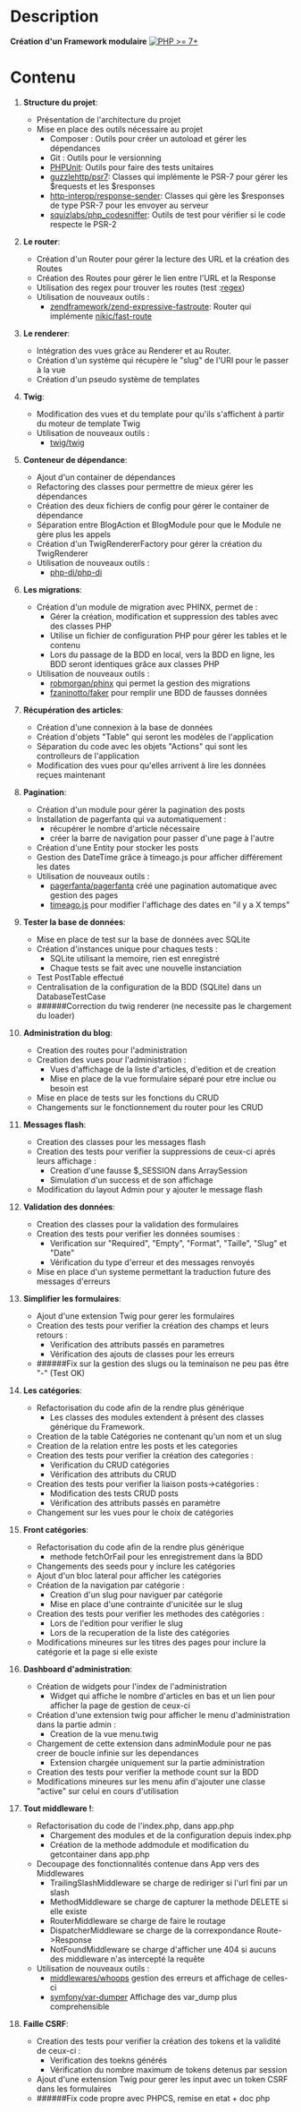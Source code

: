 # Description

**Création d'un Framework modulaire** [![PHP >= 7+](https://img.shields.io/badge/php-%3E%3D%207-8892BF.svg?style=flat)](https://php.net/)

# Contenu

1. **Structure du projet**:

    * Présentation de l'architecture du projet
    * Mise en place des outils nécessaire au projet  
        * Composer : Outils pour créer un autoload et gérer les dépendances
        * Git : Outils pour le versionning
        * [PHPUnit](https://packagist.org/packages/phpunit/phpunit): Outils pour faire des tests unitaires
        * [guzzlehttp/psr7](https://packagist.org/packages/guzzlehttp/psr7): Classes qui implémente le PSR-7 pour gérer les $requests et les $responses
        * [http-interop/response-sender](https://packagist.org/packages/http-interop/response-sender): Classes qui gère les $responses de type PSR-7 pour les envoyer au serveur
        * [squizlabs/php_codesniffer](https://packagist.org/packages/squizlabs/php_codesniffer): Outils de test pour vérifier si le code respecte le PSR-2

2. **Le router**:

    * Création d'un Router pour gérer la lecture des URL et la création des Routes
    * Création des Routes pour gérer le lien entre l'URL et la Response
    * Utilisation des regex pour trouver les routes (test :[regex](https://regex101.com/))
    * Utilisation de nouveaux outils :
        * [zendframework/zend-expressive-fastroute](https://packagist.org/packages/zendframework/zend-expressive-fastroute): Router qui implémente [nikic/fast-route](https://packagist.org/packages/nikic/fast-route)
      
3. **Le renderer**:

    * Intégration des vues grâce au Renderer et au Router.
    * Création d'un système qui récupère le "slug" de l'URI pour le passer à la vue
    * Création d'un pseudo système de templates
    
4. **Twig**:

    * Modification des vues et du template pour qu'ils s'affichent à partir du moteur de template Twig
    * Utilisation de nouveaux outils :
        * [twig/twig](https://packagist.org/packages/twig/twig)
        
5. **Conteneur de dépendance**:

    * Ajout d'un container de dépendances
    * Refactoring des classes pour permettre de mieux gérer les dépendances
    * Création des deux fichiers de config pour gérer le container de dépendance
    * Séparation entre BlogAction et BlogModule pour que le Module ne gère plus les appels
    * Création d'un TwigRendererFactory pour gérer la création du TwigRenderer
    * Utilisation de nouveaux outils :
        * [php-di/php-di](https://packagist.org/packages/php-di/php-di)
        
6. **Les migrations**:

    * Création d'un module de migration avec PHINX, permet de :
         * Gérer la création, modification et suppression des tables avec des classes PHP
         * Utilise un fichier de configuration PHP pour gérer les tables et le contenu
         * Lors du passage de la BDD en local, vers la BDD en ligne, les BDD seront identiques grâce aux classes PHP
    * Utilisation de nouveaux outils :
        * [robmorgan/phinx](https://packagist.org/packages/robmorgan/phinx) qui permet la gestion des migrations
        * [fzaninotto/faker](https://packagist.org/packages/fzaninotto/faker) pour remplir une BDD de fausses données
        
7. **Récupération des articles**:

    * Création d'une connexion à la base de données
    * Création d'objets "Table" qui seront les modèles de l'application
    * Séparation du code avec les objets "Actions" qui sont les controlleurs de l'application
    * Modification des vues pour qu'elles arrivent à lire les données reçues maintenant

8. **Pagination**:

    * Création d'un module pour gérer la pagination des posts
    * Installation de pagerfanta qui va automatiquement :
        * récupérer le nombre d'article nécessaire
        * créer la barre de navigation pour passer d'une page à l'autre
    * Création d'une Entity pour stocker les posts
    * Gestion des DateTime grâce à timeago.js pour afficher différement les dates 
    * Utilisation de nouveaux outils :
         * [pagerfanta/pagerfanta](https://packagist.org/packages/pagerfanta/pagerfanta) créé une pagination automatique avec gestion des pages
         * [timeago.js](https://cdnjs.com/libraries/timeago.js) pour modifier l'affichage des dates en "il y a X temps"
         
9. **Tester la base de données**:

    * Mise en place de test sur la base de données avec SQLite
    * Création d'instances unique pour chaques tests :
        * SQLite utilisant la memoire, rien est enregistré
        * Chaque tests se fait avec une nouvelle instanciation
    * Test PostTable effectué
    * Centralisation de la configuration de la BDD (SQLite) dans un DatabaseTestCase
    * ######Correction du twig renderer (ne necessite pas le chargement du loader)
    
10. **Administration du blog**:

    * Creation des routes pour l'administration
    * Creation des vues pour l'administration :
        * Vues d'affichage de la liste d'articles, d'edition et de creation
        * Mise en place de la vue formulaire séparé pour etre inclue ou besoin est
    * Mise en place de tests sur les fonctions du CRUD
    * Changements sur le fonctionnement du router pour les CRUD
    
11. **Messages flash**:
    
    * Creation des classes pour les messages flash
    * Creation des tests pour verifier la suppressions de ceux-ci aprés leurs affichage :
        * Creation d'une fausse $_SESSION dans ArraySession
        * Simulation d'un success et de son affichage
    * Modification du layout Admin pour y ajouter le message flash
    
12. **Validation des données**:
    
    * Creation des classes pour la validation des formulaires 
    * Creation des tests pour verifier les données soumises :
        * Verification sur "Required", "Empty", "Format", "Taille", "Slug" et "Date"
        * Vérification du type d'erreur et des messages renvoyés
    * Mise en place d'un systeme permettant la traduction future des messages d'erreurs
    
13. **Simplifier les formulaires**:
    
    * Ajout d'une extension Twig pour gerer les formulaires 
    * Creation des tests pour verifier la création des champs et leurs retours :
        * Verification des attributs passés en parametres
        * Vérification des ajouts de classes pour les erreurs
    * ######Fix sur la gestion des slugs ou la teminaison ne peu pas être "-" (Test OK)
    
14. **Les catégories**:
    
    * Refactorisation du code afin de la rendre plus générique
        * Les classes des modules extendent à présent des classes générique du Framework.
    * Creation de la table Catégories ne contenant qu'un nom et un slug
    * Creation de la relation entre les posts et les categories
    * Creation des tests pour verifier la création des categories :
        * Verification du CRUD catégories
        * Vérification des attributs du CRUD
    * Creation des tests pour verifier la liaison posts->catégories :
        * Modification des tests CRUD posts
        * Vérification des attributs passés en paramètre
    * Changement sur les vues pour le choix de catégories
    
15. **Front catégories**:
    
    * Refactorisation du code afin de la rendre plus générique
        * methode fetchOrFail pour les enregistrement dans la BDD
    * Changements des seeds pour y inclure les catégories
    * Ajout d'un bloc lateral pour afficher les catégories
    * Création de la navigation par catégorie :
        * Creation d'un slug pour naviguer par catégorie
        * Mise en place d'une contrainte d'unicitée sur le slug
    * Creation des tests pour verifier les methodes des catégories :
        * Lors de l'edition pour verifier le slug
        * Lors de la recuperation de la liste des catégories
    * Modifications mineures sur les titres des pages pour inclure la catégorie et la page si elle existe
    
16. **Dashboard d'administration**:
    
    * Création de widgets pour l'index de l'administration
        * Widget qui affiche le nombre d'articles en bas et un lien pour afficher la page de gestion de ceux-ci
    * Création d'une extension twig pour afficher le menu d'administration dans la partie admin :
        * Creation de la vue menu.twig
    * Chargement de cette extension dans adminModule pour ne pas creer de boucle infinie sur les dependances
        * Extension chargée uniquement sur la partie administration
    * Creation des tests pour verifier la methode count sur la BDD
    * Modifications mineures sur les menu afin d'ajouter une classe "active" sur celui en cours d'utilisation
    
17. **Tout middleware !**:
    
    * Refactorisation du code de l'index.php, dans app.php
        * Chargement des modules et de la configuration depuis index.php
        * Création de la methode addmodule et modification du getcontainer dans app.php
    * Decoupage des fonctionnalités contenue dans App vers des Middlewares
        * TrailingSlashMiddleware se charge de rediriger si l'url fini par un slash
        * MethodMiddleware se charge de capturer la methode DELETE si elle existe
        * RouterMiddleware se charge de faire le routage
        * DispatcherMiddleware se charge de la correxpondance Route->Response
        * NotFoundMiddleware se charge d'afficher une 404 si aucuns des middleware n'as intercepté la requête
    * Utilisation de nouveaux outils :
         * [middlewares/whoops](https://packagist.org/packages/middlewares/whoops) gestion des erreurs et affichage de celles-ci
         * [symfony/var-dumper](https://packagist.org/packages/symfony/var-dumper) Affichage des var_dump plus comprehensible
    
18. **Faille CSRF**:
    
    * Creation des tests pour verifier la création des tokens et la validité de ceux-ci :
         * Verification des toekns générés
         * Vérification du nombre maximum de tokens detenus par session
    * Ajout d'une extension Twig pour gerer les input avec un token CSRF dans les formulaires 
    * ######Fix code propre avec PHPCS, remise en etat + doc php
